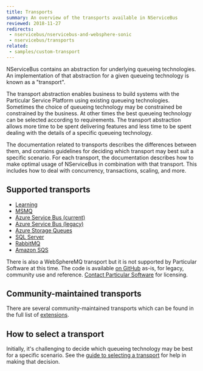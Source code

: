 ```yaml
---
title: Transports
summary: An overview of the transports available in NServiceBus
reviewed: 2018-11-27
redirects:
 - nservicebus/nservicebus-and-websphere-sonic
 - nservicebus/transports
related:
 - samples/custom-transport
---
```


NServiceBus contains an abstraction for underlying queueing technologies. An implementation of that abstraction for a given queueing technology is known as a "transport".

The transport abstraction enables business to build systems with the Particular Service Platform using existing queueing technologies. Sometimes the choice of queueing technology may be constrained be constrained by the business. At other times the best queueing technology can be selected according to requirements. The transport abstraction allows more time to be spent delivering features and less time to be spent dealing with the details of a specific queueing technology.

The documentation related to transports describes the differences between them, and contains guidelines for deciding which transport may best suit a specific scenario. For each transport, the documentation describes how to make optimal usage of NServiceBus in combination with that transport. This includes how to deal with concurrency, transactions, scaling, and more.

## Supported transports

- [Learning](/transports/learning/)
- [MSMQ](/transports/msmq)
- [Azure Service Bus (current)](/transports/azure-service-bus-netstandard/)
- [Azure Service Bus (legacy)](/transports/azure-service-bus/)
- [Azure Storage Queues](/transports/azure-storage-queues/)
- [SQL Server](/transports/sql/)
- [RabbitMQ](/transports/rabbitmq/)
- [Amazon SQS](/transports/sqs/)

There is also a WebSphereMQ transport but it is not supported by Particular Software at this time. The code is available [on GitHub](https://github.com/ParticularLabs/NServiceBus.WebSphereMQ) as-is, for legacy, community use and reference. [Contact Particular Software](https://particular.net/contactus) for licensing.

## Community-maintained transports

There are several community-maintained transports which can be found in the full list of [extensions](/components#transports).


## How to select a transport

Initially, it's challenging to decide which queueing technology may be best for a specific scenario. See the [guide to selecting a transport](selecting.md) for help in making that decision.
